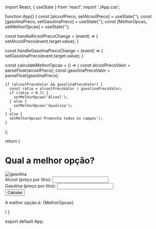 import React, { useState } from 'react';
import './App.css';


function App() {
  const [alcoolPreco, setAlcoolPreco] = useState('');
  const [gasolinaPreco, setGasolinaPreco] = useState('');
  const [MelhorOpcao, setMelhorOpcao] = useState('');

  const handleAlcoolPrecoChange = (event) => {
    setAlcoolPreco(event.target.value);
  }

  const handleGasolinaPrecoChange = (event) => {
    setGasolinaPreco(event.target.value);
  }

  const calculateMelhorOpcao = () => {
    const alcoolPrecoValor = parseFloat(alcoolPreco);
    const gasolinaPrecoValor = parseFloat(gasolinaPreco);

    if (alcoolPrecoValor && gasolinaPrecoValor) {
      const ratio = alcoolPrecoValor / gasolinaPrecoValor;
      if (ratio < 0.7) {
        setMelhorOpcao('Álcool');
      } else {
        setMelhorOpcao('Gasolina');
      }
    } else {
      setMelhorOpcao('Preencha todos os campos');
    }
  };

  return (
    <div className="container">
      <h1>Qual a melhor opção?</h1>
      <img src="./bomba.png" alt=" gasolina" />
      <div className="input-group">
        <label htmlFor="alcool-preco">Alcool (preço por litro):</label>
        <input
          type="number"
          id="alcool-preco"
          value={alcoolPreco}
          onChange={handleAlcoolPrecoChange}
        />
      </div>
      <div className="input-group">
        <label htmlFor="gasolina-preco">Gasolina (preço por litro):</label>
        <input
          type="number"
          id="gasolina-Preco"
          value={gasolinaPreco}
          onChange={handleGasolinaPrecoChange}
        />
      </div>
      <button onClick={calculateMelhorOpcao}>Calcular</button>
      <p>A melhor opção é: {MelhorOpcao}</p>
    </div>
  )
}

export default App;
